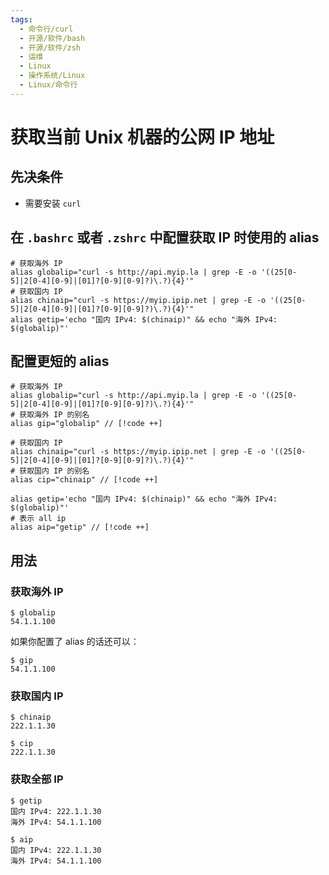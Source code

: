 ```yaml
---
tags:
  - 命令行/curl
  - 开源/软件/bash
  - 开源/软件/zsh
  - 运维
  - Linux
  - 操作系统/Linux
  - Linux/命令行
---
```

# 获取当前 Unix 机器的公网 IP 地址

## 先决条件

- 需要安装 `curl`

## 在 `.bashrc` 或者 `.zshrc` 中配置获取 IP 时使用的 alias

```shell
# 获取海外 IP
alias globalip="curl -s http://api.myip.la | grep -E -o '((25[0-5]|2[0-4][0-9]|[01]?[0-9][0-9]?)\.?){4}'"
# 获取国内 IP
alias chinaip="curl -s https://myip.ipip.net | grep -E -o '((25[0-5]|2[0-4][0-9]|[01]?[0-9][0-9]?)\.?){4}'"
alias getip='echo "国内 IPv4: $(chinaip)" && echo "海外 IPv4: $(globalip)"'
```

## 配置更短的 alias

```shell
# 获取海外 IP
alias globalip="curl -s http://api.myip.la | grep -E -o '((25[0-5]|2[0-4][0-9]|[01]?[0-9][0-9]?)\.?){4}'"
# 获取海外 IP 的别名
alias gip="globalip" // [!code ++]

# 获取国内 IP
alias chinaip="curl -s https://myip.ipip.net | grep -E -o '((25[0-5]|2[0-4][0-9]|[01]?[0-9][0-9]?)\.?){4}'"
# 获取国内 IP 的别名
alias cip="chinaip" // [!code ++]

alias getip='echo "国内 IPv4: $(chinaip)" && echo "海外 IPv4: $(globalip)"'
# 表示 all ip
alias aip="getip" // [!code ++]
```

## 用法

### 获取海外 IP

```
$ globalip
54.1.1.100
```

如果你配置了 alias 的话还可以：

```shell
$ gip
54.1.1.100
```
### 获取国内 IP

```shell
$ chinaip
222.1.1.30
```

```shell
$ cip
222.1.1.30
```
### 获取全部 IP

```shell
$ getip
国内 IPv4: 222.1.1.30
海外 IPv4: 54.1.1.100
```

```shell
$ aip
国内 IPv4: 222.1.1.30
海外 IPv4: 54.1.1.100
```
